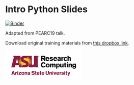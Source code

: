 Intro Python Slides
===================

[![Binder](https://mybinder.org/badge_logo.svg)](https://mybinder.org/v2/gh/jyalim/RCworkshops/master?filepath=intro-python%2Fslides%2FIntroPython.ipynb)

Adapted from PEARC19 talk. 

Download original training materials from [this dropbox link][0].




<img src="assets/ASURC_logo.png" width="240">

[0]: https://tinyurl.com/PEARC19Py
